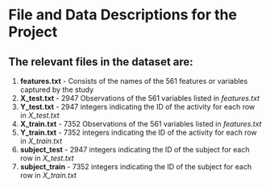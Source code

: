 # File and Data Descriptions for the Project

## The relevant files in the dataset are:

1. **features.txt** - Consists of the names of the 561 features or variables captured by the study
2. **X_test.txt** - 2947 Observations of the 561 variables listed in *features.txt*
3. **Y_test.txt** - 2947 integers indicating the ID of the activity for each row in *X_test.txt*
4. **X_train.txt** - 7352 Observations of the 561 variables listed in *features.txt*
5. **Y_train.txt** - 7352 integers indicating the ID of the activity for each row in *X_train.txt*
6. **subject_test** - 2947 integers indicating the ID of the subject for each row in *X_test.txt*
7. **subject_train** - 7352 integers indicating the ID of the subject for each row in *X_train.txt*
